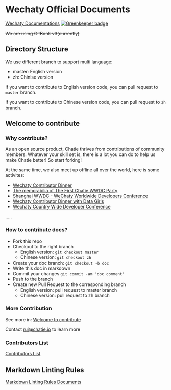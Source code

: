 # Wechaty Official Documents

[Wechaty Documentations](https://wechaty.github.io/docs/)
[![Greenkeeper badge](https://badges.greenkeeper.io/wechaty/docs.svg)](https://greenkeeper.io/)

~~We are using GitBook v3(currently)~~

## Directory Structure

We use different branch to support multi language:

- master: English version
- zh: Chinise version

If you want to contribute to English version code, you can pull request to `master` branch.

If you want to contribute to Chinese version code, you can pull request to `zh` branch.

## Welcome to contribute

### Why contribute?

As an open source product, Chatie thrives from contributions of community members. Whatever your skill set is, there is a lot you can do to help us make Chatie better! So start forking!

At the same time, we also meet up offline all over the world, here is some activites:

- [Wechaty Contributor Dinner](https://blog.chatie.io/wechaty-meeting/)
- [The memorabilia of The First Chatie WWDC Party](https://blog.chatie.io/the-first-chatie-wwdc-party/)
- [Shanghai WWDC - WeChaty Worldwide Developers Conference](https://blog.chatie.io/wechaty-shanghai-meetup/)
- [Wechaty Contributor Dinner with Data Girls](https://blog.chatie.io/wechaty-contributor-dinner-data-girl/)
- [Wechaty Country Wide Developer Conference](https://blog.chatie.io/country-wide-developer-conference/)

.....

### How to contribute docs?

- Fork this repo
- Checkout to the right branch
  - English version: `git checkout master`
  - Chinese version: `git checkout zh`
- Create your doc branch: `git checkout -b doc`
- Write this doc in markdown
- Commit your changes `git commit -am 'doc comment'`
- Push to the branch
- Create new Pull Request to the corresponding branch
  - English version: pull request to master branch
  - Chinese version: pull request to zh branch

### More Contribution

See more in: [Welcome to contribute](https://wechaty.github.io/docs/welcome-to-contribute)

Contact rui@chatie.io to learn more

### Contributors List

[Contributors List](https://github.com/Chatie/wechaty/wiki/Contributors)

## Markdown Linting Rules

[Markdown Linting Rules Documents](https://github.com/DavidAnson/markdownlint/blob/master/doc/Rules.md)
